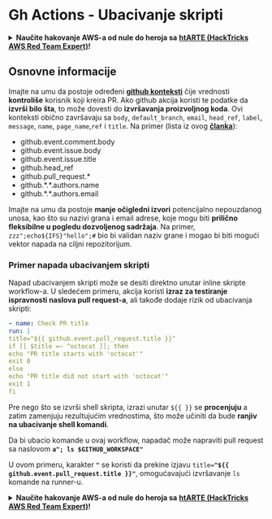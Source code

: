 # Gh Actions - Ubacivanje skripti

<details>

<summary><strong>Naučite hakovanje AWS-a od nule do heroja sa</strong> <a href="https://training.hacktricks.xyz/courses/arte"><strong>htARTE (HackTricks AWS Red Team Expert)</strong></a><strong>!</strong></summary>

Drugi načini podrške HackTricks-u:

* Ako želite da vidite **vašu kompaniju reklamiranu na HackTricks-u** ili **preuzmete HackTricks u PDF formatu** proverite [**SUBSCRIPTION PLANS**](https://github.com/sponsors/carlospolop)!
* Nabavite [**zvanični PEASS & HackTricks swag**](https://peass.creator-spring.com)
* Otkrijte [**The PEASS Family**](https://opensea.io/collection/the-peass-family), našu kolekciju ekskluzivnih [**NFT-ova**](https://opensea.io/collection/the-peass-family)
* **Pridružite se** 💬 [**Discord grupi**](https://discord.gg/hRep4RUj7f) ili [**telegram grupi**](https://t.me/peass) ili nas **pratite** na **Twitter-u** 🐦 [**@hacktricks_live**](https://twitter.com/hacktricks_live)**.**
* **Podelite svoje hakovanje trikove slanjem PR-ova na** [**HackTricks**](https://github.com/carlospolop/hacktricks) i [**HackTricks Cloud**](https://github.com/carlospolop/hacktricks-cloud) github repozitorijume.

</details>

## Osnovne informacije

Imajte na umu da postoje određeni [**github konteksti**](https://docs.github.com/en/actions/reference/context-and-expression-syntax-for-github-actions#github-context) čije vrednosti **kontroliše** korisnik koji kreira PR. Ako github akcija koristi te podatke da **izvrši bilo šta**, to može dovesti do **izvršavanja proizvoljnog koda**. Ovi konteksti obično završavaju sa `body`, `default_branch`, `email`, `head_ref`, `label`, `message`, `name`, `page_name`,`ref` i `title`. Na primer (lista iz ovog [**članka**](https://medium.com/tinder/exploiting-github-actions-on-open-source-projects-5d93936d189f)):

* github.event.comment.body
* github.event.issue.body
* github.event.issue.title
* github.head\_ref
* github.pull\_request.\*
* github.\*.\*.authors.name
* github.\*.\*.authors.email

Imajte na umu da postoje **manje očigledni izvori** potencijalno nepouzdanog unosa, kao što su nazivi grana i email adrese, koje mogu biti **prilično fleksibilne u pogledu dozvoljenog sadržaja**. Na primer, `zzz";echo${IFS}"hello";#` bio bi validan naziv grane i mogao bi biti mogući vektor napada na ciljni repozitorijum.

### Primer napada ubacivanjem skripti <a href="#example-of-a-script-injection-attack" id="example-of-a-script-injection-attack"></a>

Napad ubacivanjem skripti može se desiti direktno unutar inline skripte workflow-a. U sledećem primeru, akcija koristi **izraz za testiranje ispravnosti naslova pull request-a**, ali takođe dodaje rizik od ubacivanja skripti:
```yaml
- name: Check PR title
run: |
title="${{ github.event.pull_request.title }}"
if [[ $title =~ ^octocat ]]; then
echo "PR title starts with 'octocat'"
exit 0
else
echo "PR title did not start with 'octocat'"
exit 1
fi
```
Pre nego što se izvrši shell skripta, izrazi unutar `${{ }}` se **procenjuju** a zatim zamenjuju rezultujućim vrednostima, što može učiniti da bude **ranjiv na ubacivanje shell komandi**.

Da bi ubacio komande u ovaj workflow, napadač može napraviti pull request sa naslovom **`a"; ls $GITHUB_WORKSPACE"`**

U ovom primeru, karakter **`"`** se koristi da prekine izjavu `title=`**`"${{ github.event.pull_request.title }}"`**, omogućavajući izvršavanje `ls` komande na runner-u.

<details>

<summary><strong>Naučite hakovanje AWS-a od nule do heroja sa</strong> <a href="https://training.hacktricks.xyz/courses/arte"><strong>htARTE (HackTricks AWS Red Team Expert)</strong></a><strong>!</strong></summary>

Drugi načini da podržite HackTricks:

* Ako želite da vidite **vašu kompaniju oglašenu u HackTricks-u** ili **preuzmete HackTricks u PDF formatu** Pogledajte [**SUBSCRIPTION PLANS**](https://github.com/sponsors/carlospolop)!
* Nabavite [**zvanični PEASS & HackTricks swag**](https://peass.creator-spring.com)
* Otkrijte [**The PEASS Family**](https://opensea.io/collection/the-peass-family), našu kolekciju ekskluzivnih [**NFT-ova**](https://opensea.io/collection/the-peass-family)
* **Pridružite se** 💬 [**Discord grupi**](https://discord.gg/hRep4RUj7f) ili [**telegram grupi**](https://t.me/peass) ili nas **pratite** na **Twitter-u** 🐦 [**@hacktricks_live**](https://twitter.com/hacktricks_live)**.**
* **Podelite svoje hakovanje trikove slanjem PR-ova na** [**HackTricks**](https://github.com/carlospolop/hacktricks) i [**HackTricks Cloud**](https://github.com/carlospolop/hacktricks-cloud) github repozitorijume.

</details>
